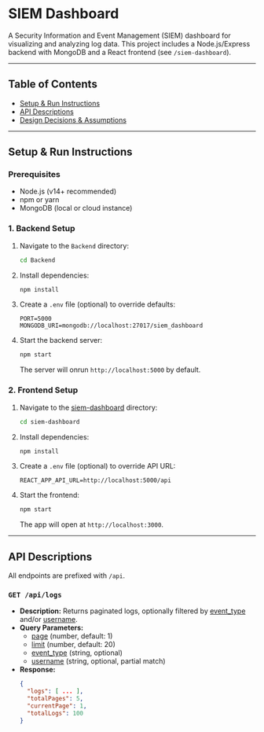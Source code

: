 # SIEM Dashboard

A Security Information and Event Management (SIEM) dashboard for visualizing and analyzing log data. This project includes a Node.js/Express backend with MongoDB and a React frontend (see `/siem-dashboard`).

---

## Table of Contents

- [Setup & Run Instructions](#setup--run-instructions)
- [API Descriptions](#api-descriptions)
- [Design Decisions & Assumptions](#design-decisions--assumptions)

---

## Setup & Run Instructions

### Prerequisites

- Node.js (v14+ recommended)
- npm or yarn
- MongoDB (local or cloud instance)

### 1. Backend Setup

1. Navigate to the `Backend` directory:
    ```sh
    cd Backend
    ```

2. Install dependencies:
    ```sh
    npm install
    ```

3. Create a `.env` file (optional) to override defaults:
    ```
    PORT=5000
    MONGODB_URI=mongodb://localhost:27017/siem_dashboard
    ```

4. Start the backend server:
    ```sh
    npm start
    ```
    The server will  onrun `http://localhost:5000` by default.

### 2. Frontend Setup

1. Navigate to the [siem-dashboard](http://_vscodecontentref_/0) directory:
    ```sh
    cd siem-dashboard
    ```

2. Install dependencies:
    ```sh
    npm install
    ```

3. Create a `.env` file (optional) to override API URL:
    ```
    REACT_APP_API_URL=http://localhost:5000/api
    ```

4. Start the frontend:
    ```sh
    npm start
    ```
    The app will open at `http://localhost:3000`.

---

## API Descriptions

All endpoints are prefixed with `/api`.

### `GET /api/logs`

- **Description:** Returns paginated logs, optionally filtered by [event_type](http://_vscodecontentref_/1) and/or [username](http://_vscodecontentref_/2).
- **Query Parameters:**
  - [page](http://_vscodecontentref_/3) (number, default: 1)
  - [limit](http://_vscodecontentref_/4) (number, default: 20)
  - [event_type](http://_vscodecontentref_/5) (string, optional)
  - [username](http://_vscodecontentref_/6) (string, optional, partial match)
- **Response:**
  ```json
  {
    "logs": [ ... ],
    "totalPages": 5,
    "currentPage": 1,
    "totalLogs": 100
  }